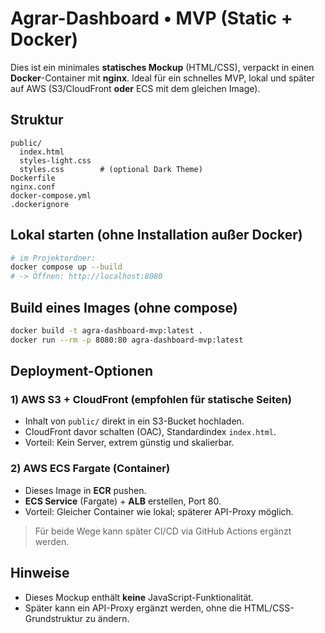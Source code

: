 # Agrar-Dashboard • MVP (Static + Docker)

Dies ist ein minimales **statisches Mockup** (HTML/CSS), verpackt in einen **Docker**-Container mit **nginx**.
Ideal für ein schnelles MVP, lokal und später auf AWS (S3/CloudFront **oder** ECS mit dem gleichen Image).

## Struktur
```
public/
  index.html
  styles-light.css
  styles.css        # (optional Dark Theme)
Dockerfile
nginx.conf
docker-compose.yml
.dockerignore
```

## Lokal starten (ohne Installation außer Docker)
```bash
# im Projektordner:
docker compose up --build
# -> Öffnen: http://localhost:8080
```

## Build eines Images (ohne compose)
```bash
docker build -t agra-dashboard-mvp:latest .
docker run --rm -p 8080:80 agra-dashboard-mvp:latest
```

## Deployment-Optionen

### 1) AWS S3 + CloudFront (empfohlen für **statische** Seiten)
- Inhalt von `public/` direkt in ein S3-Bucket hochladen.
- CloudFront davor schalten (OAC), Standardindex `index.html`.
- Vorteil: Kein Server, extrem günstig und skalierbar.

### 2) AWS ECS Fargate (Container)
- Dieses Image in **ECR** pushen.
- **ECS Service** (Fargate) + **ALB** erstellen, Port 80.
- Vorteil: Gleicher Container wie lokal; späterer API-Proxy möglich.

> Für beide Wege kann später CI/CD via GitHub Actions ergänzt werden.

## Hinweise
- Dieses Mockup enthält **keine** JavaScript-Funktionalität.
- Später kann ein API-Proxy ergänzt werden, ohne die HTML/CSS-Grundstruktur zu ändern.
